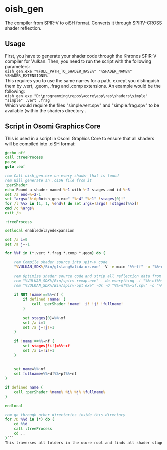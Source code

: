 # oish_gen
The compiler from SPIR-V to oiSH format. Converts it through SPIRV-CROSS shader reflection.
## Usage
First, you have to generate your shader code through the Khronos SPIR-V compiler for Vulkan. Then, you need to run the script with the following parameters:  
`oish_gen.exe "%FULL_PATH_TO_SHADER_BASE%" "%SHADER_NAME%" %SHADER_EXTENSIONS%`  
This requires you to use the same names for a path, except you distinguish them by .vert, .geom, .frag and .comp extensions. An example would be the following:  
`oish_gen.exe "D:\programming\repos\ocore\app\res\shaders\simple" "simple" .vert .frag`  
Which would require the files "simple.vert.spv" and "simple.frag.spv" to be available (within the shaders directory).
## Script in Osomi Graphics Core
This is used in a script in Osomi Graphics Core to ensure that all shaders will be compiled into .oiSH format:
```bat
@echo off
call :treeProcess
pause
goto :eof

rem Call oish_gen.exe on every shader that is found
rem Will generate an .oiSH file from it
:perShader
echo Found a shader named %~1 with %~2 stages and id %~3
set /a end=%~2-1
set "args="%~dp0oish_gen.exe" "%~4" "%~1" !stages[0]!"
for /l %%x in (1, 1, %end%) do set args=!args! !stages[%%x]!
cmd /c %args%
exit /b

:treeProcess

setlocal enabledelayedexpansion

set /a i=0
set /a j=-1

for %%f in (*.vert *.frag *.comp *.geom) do (

	rem Compile shader source into spir-v code
	"%VULKAN_SDK%/Bin/glslangValidator.exe" -V -e main "%%~ff" -o "%%~nf%%~xf.spv"
	
	rem Optimize shader source code and strip all reflection data from source
	rem "%VULKAN_SDK%/Bin/spirv-remap.exe" --do-everything -i "%%~nf%%~xf.spv" -o ../shaders/
	rem "%VULKAN_SDK%/Bin/spirv-opt.exe" -Os -O "%%~nf%%~xf.spv" -o "%%~nf%%~xf.spv"
	
	if NOT !name!==%%~nf (
		if defined !name! (
			call :perShader !name! !i! !j! !fullname!
		)
		
		set stages[0]=%%~xf
		set /a i=1
		set /a j=!j!+1
	)
	
	if !name!==%%~nf (
		set stages[!i!]=%%~xf
		set /a i=!i!+1
	)
	
	
	set name=%%~nf
	set fullname=%%~df%%~pf%%~nf
)

if defined name (
	call :perShader %name% %i% %j% %fullname%
)

endlocal

rem go through other directories inside this directory
for /D %%d in (*) do (
    cd %%d
    call :treeProcess
    cd ..
)```
This traverses all folders in the ocore root and finds all shader stages, which get recombined into a .oiSH file.
